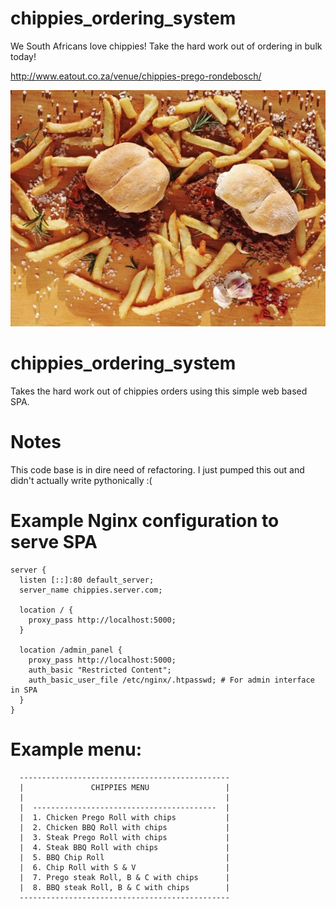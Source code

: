 # chippies_ordering_system

We South Africans love chippies! Take the hard work out of ordering in bulk today!

http://www.eatout.co.za/venue/chippies-prego-rondebosch/

![yummy!](img/Prego-Steak-Roll-Chippies-featured-image.jpg)

# chippies_ordering_system

Takes the hard work out of chippies orders using this simple web based SPA.

# Notes

This code base is in dire need of refactoring. I just pumped this out and didn't actually write pythonically :(

# Example Nginx configuration to serve SPA 

```
server {
  listen [::]:80 default_server;
  server_name chippies.server.com;

  location / { 
    proxy_pass http://localhost:5000;
  }

  location /admin_panel {
    proxy_pass http://localhost:5000;
    auth_basic "Restricted Content";
    auth_basic_user_file /etc/nginx/.htpasswd; # For admin interface in SPA
  }
}
```

# Example menu:
```
  -----------------------------------------------
  |               CHIPPIES MENU                 |
  |                                             |
  |  -----------------------------------------  |
  |  1. Chicken Prego Roll with chips           |
  |  2. Chicken BBQ Roll with chips             |
  |  3. Steak Prego Roll with chips             |
  |  4. Steak BBQ Roll with chips               |
  |  5. BBQ Chip Roll                           |
  |  6. Chip Roll with S & V                    |
  |  7. Prego steak Roll, B & C with chips      |
  |  8. BBQ steak Roll, B & C with chips        |
  -----------------------------------------------
  
```


